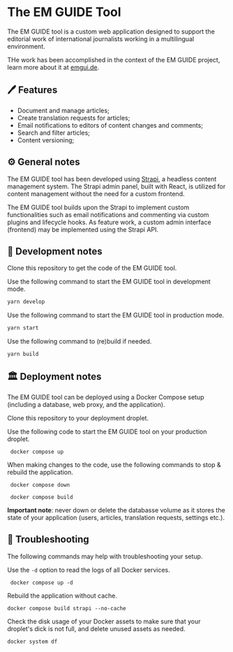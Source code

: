 # The EM GUIDE Tool

The EM GUIDE tool is a custom web application designed to support the editorial work of international journalists working in a multilingual environment.  

THe work has been accomplished in the context of the EM GUIDE project, learn more about it at [emgui.de](https://emgui.de).

## 🖊️ Features

- Document and manage articles;
- Create translation requests for articles;
- Email notifications to editors of content changes and comments;
- Search and filter articles;
- Content versioning;

## ⚙️ General notes

The EM GUIDE tool has been developed using [Strapi](https://strapi.io/), a headless content management system. The Strapi admin panel, built with React, is utilized for content management without the need for a custom frontend. 

The EM GUIDE tool builds upon the Strapi to implement custom functionalities such as email notifications and commenting via custom plugins and lifecycle hooks. 
As feature work, a custom admin interface (frontend) may be implemented using the Strapi API.

## 🔨 Development notes

Clone this repository to get the code of the EM GUIDE tool. 

Use the following command to start the EM GUIDE tool in development mode. 

``` bash
yarn develop
```

Use the following command to start the EM GUIDE tool in production mode. 

``` bash
yarn start
```

Use the following command to (re)build if needed.

``` bash
yarn build
```

## 🏛️ Deployment notes

The EM GUIDE tool can be deployed using a Docker Compose setup (including a database, web proxy, and the application). 

Clone this repository to your deployment droplet. 

Use the following code to start the EM GUIDE tool on your production droplet.

  ` docker compose up`

When making changes to the code, use the following commands to stop & rebuild the application.

   ` docker compose down`

   ` docker compose build`

**Important note**: never down or delete the databasse volume as it stores the state of your application (users, articles, translation requests, settings etc.).  

## 🐛 Troubleshooting

The following commands may help with troubleshooting your setup. 

Use the `-d` option to read the logs of all Docker services.

   ` docker compose up -d`

Rebuild the application without cache.

   `docker compose build strapi --no-cache`

Check the disk usage of your Docker assets to make sure that your droplet's dick is not full, and delete unused assets as needed. 

   `docker system df`
